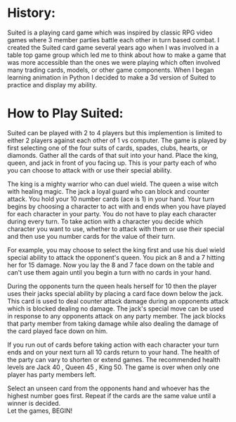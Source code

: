 # History:

Suited is a playing card game which was inspired by classic RPG video games where 3 member parties battle each other in turn based combat.
I created the Suited card game several years ago when I was involved in a table top game group which led me to think about how to make a game that was 
more accessible than the ones we were playing which often involved many trading cards, models, or other game components.
When I began learning animation in Python I decided to make a 3d version of Suited to practice and display my ability.

# How to Play Suited:
Suited can be played with 2 to 4 players but this implemention is limited to either 2 players against each other of 1 vs computer. 
The game is played by first selecting one of the four suits of cards, spades, clubs, hearts, or diamonds. Gather all the cards of that suit into your hand. 
Place the king, queen, and jack in front of you facing up. This is your party each of who you can choose to attack with or use their special ability.

The king is a mighty warrior who can duel wield. The queen a wise witch with healing magic. The jack a loyal guard who can block and counter attack.
You hold your 10 number cards (ace is 1) in your hand. Your turn begins by choosing a character to act with and ends when you have played for each character in your party. 
You do not have to play each character during every turn. To take action with a character you decide which character you want to use, whether to attack with them 
or use their special and then use you number cards for the value of their turn.

For example, you may choose to select the king first and use his duel wield special ability to attack the opponent's queen. 
You pick an 8 and a 7 hitting her for 15 damage. Now you lay the 8 and 7 face down on the table and can't use them again until you begin a turn with no cards in your hand.

During the opponents turn the queen heals herself for 10 then the player uses their jacks special ability by placing a card face down below the jack. 
This card is used to deal counter attack damage during an opponents attack which is blocked dealing no damage. 
The jack's special move can be used in response to any opponents attack on any party member. 
The jack blocks that party member from taking damage while also dealing the damage of the card played face down on him.

If you run out of cards before taking action with each character your turn ends and on your next turn all 10 cards return to your hand. 
The health of the party can vary to shorten or extend games. The recommended health levels are Jack 40 , Queen 45 , King 50. 
The game is over when only one player has party members left.

Select an unseen card from the opponents hand and whoever has the highest number goes first. Repeat if the cards are the same value until a winner is decided.  
Let the games, BEGIN!

